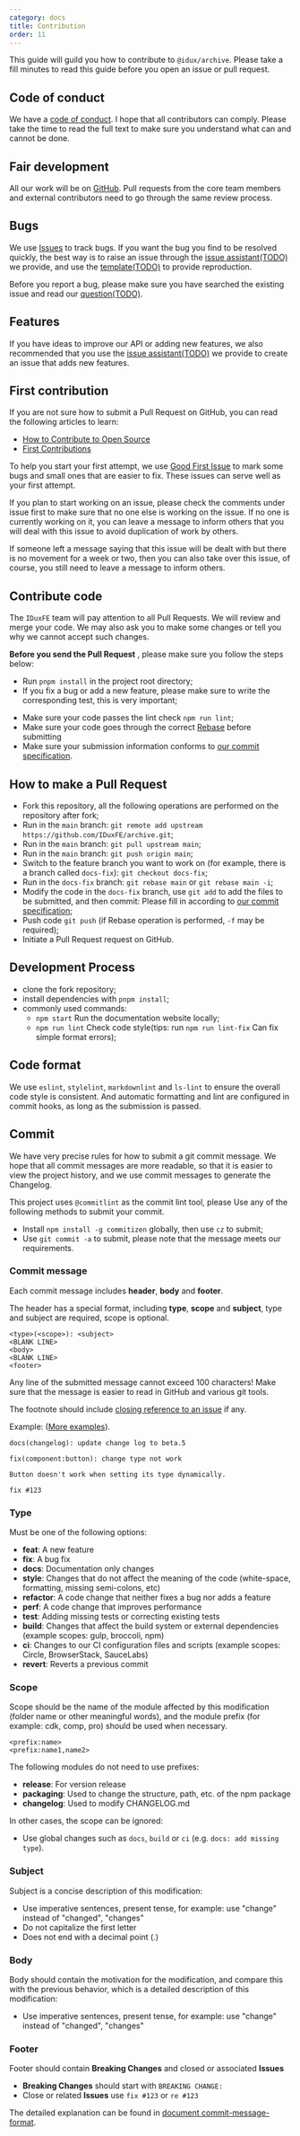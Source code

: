 ```yaml
---
category: docs
title: Contribution
order: 11
---
```


This guide will guild you how to contribute to `@idux/archive`. Please take a fill minutes to read this guide before you open an issue or pull request.

## Code of conduct

We have a [code of conduct](https://github.com/IDuxFE/idux/blob/main/CODE_OF_CONDUCT.md). I hope that all contributors can comply. Please take the time to read the full text to make sure you understand what can and cannot be done.

## Fair development

All our work will be on [GitHub](https://github.com/IDuxFE/archive). Pull requests from the core team members and external contributors need to go through the same review process.

## Bugs

We use [Issues](https://github.com/IDuxFE/archive/issues) to track bugs. If you want the bug you find to be resolved quickly, the best way is to raise an issue through the [issue assistant(TODO)](./) we provide, and use the [template(TODO)](./) to provide reproduction.

Before you report a bug, please make sure you have searched the existing issue and read our [question(TODO)](./).

## Features

If you have ideas to improve our API or adding new features, we also recommended that you use the [issue assistant(TODO)](./) we provide to create an issue that adds new features.

## First contribution

If you are not sure how to submit a Pull Request on GitHub, you can read the following articles to learn:

- [How to Contribute to Open Source](https://opensource.guide/how-to-contribute/)
- [First Contributions](https://github.com/firstcontributions/first-contributions)

To help you start your first attempt, we use [Good First Issue](https://github.com/IDuxFE/archive/labels/good%20first%20issue) to mark some bugs and small ones that are easier to fix. These issues can serve well as your first attempt.

If you plan to start working on an issue, please check the comments under issue first to make sure that no one else is working on the issue. If no one is currently working on it, you can leave a message to inform others that you will deal with this issue to avoid duplication of work by others.

If someone left a message saying that this issue will be dealt with but there is no movement for a week or two, then you can also take over this issue, of course, you still need to leave a message to inform others.

## Contribute code

The `IDuxFE` team will pay attention to all Pull Requests. We will review and merge your code. We may also ask you to make some changes or tell you why we cannot accept such changes.

**Before you send the Pull Request** , please make sure you follow the steps below:

- Run `pnpm install` in the project root directory;
- If you fix a bug or add a new feature, please make sure to write the corresponding test, this is very important;
<!-- - Confirm that all tests are passed `pnpm run test`; -->
- Make sure your code passes the lint check `npm run lint`;
- Make sure your code goes through the correct [Rebase](https://www.digitalocean.com/community/tutorials/how-to-rebase-and-update-a-pull-request) before submitting
- Make sure your submission information conforms to [our commit specification](#commit).

## How to make a Pull Request

- Fork this repository, all the following operations are performed on the repository after fork;
- Run in the `main` branch: `git remote add upstream https://github.com/IDuxFE/archive.git`;
- Run in the `main` branch: `git pull upstream main`;
- Run in the `main` branch: `git push origin main`;
- Switch to the feature branch you want to work on (for example, there is a branch called `docs-fix`): `git checkout docs-fix`;
- Run in the `docs-fix` branch: `git rebase main` or `git rebase main -i`;
- Modify the code in the `docs-fix` branch, use `git add` to add the files to be submitted, and then commit: Please fill in according to [our commit specification](#commit);
- Push code `git push` (if Rebase operation is performed, `-f` may be required);
- Initiate a Pull Request request on GitHub.

## Development Process

- clone the fork repository;
- install dependencies with `pnpm install`;
- commonly used commands:
  - `npm start` Run the documentation website locally;
  - `npm run lint` Check code style(tips: run `npm run lint-fix` Can fix simple format errors);
  <!-- - `npm run test` Run unit tests(tips: Modify the `root` configuration of `vitest.config.ts` to adjust the scope of unit testing); -->
  <!-- - `npm run gen` Quickly create templates through a graphical interface. -->

## Code format

We use `eslint`, `stylelint`, `markdownlint` and `ls-lint` to ensure the overall code style is consistent. And automatic formatting and lint are configured in commit hooks, as long as the submission is passed.

## Commit

We have very precise rules for how to submit a git commit message. We hope that all commit messages are more readable, so that it is easier to view the project history, and we use commit messages to generate the Changelog.

This project uses `@commitlint` as the commit lint tool, please Use any of the following methods to submit your commit.

- Install `npm install -g commitizen` globally, then use `cz` to submit;
- Use `git commit -a` to submit, please note that the message meets our requirements.

### Commit message

Each commit message includes **header**, **body** and **footer**.

The header has a special format, including **type**, **scope** and **subject**, type and subject are required, scope is optional.

```vim
<type>(<scope>): <subject>
<BLANK LINE>
<body>
<BLANK LINE>
<footer>
```

Any line of the submitted message cannot exceed 100 characters! Make sure that the message is easier to read in GitHub and various git tools.

The footnote should include [closing reference to an issue](https://help.github.com/articles/closing-issues-via-commit-messages/) if any.

Example: ([More examples](https://github.com/IDuxFE/archive/commits/main)).

```vim
docs(changelog): update change log to beta.5
```

```vim
fix(component:button): change type not work

Button doesn't work when setting its type dynamically.

fix #123
```

### Type

Must be one of the following options:

- **feat**: A new feature
- **fix**: A bug fix
- **docs**: Documentation only changes
- **style**: Changes that do not affect the meaning of the code (white-space, formatting, missing semi-colons, etc)
- **refactor**: A code change that neither fixes a bug nor adds a feature
- **perf**: A code change that improves performance
- **test**: Adding missing tests or correcting existing tests
- **build**: Changes that affect the build system or external dependencies (example scopes: gulp, broccoli, npm)
- **ci**: Changes to our CI configuration files and scripts (example scopes: Circle, BrowserStack, SauceLabs)
- **revert**: Reverts a previous commit

### Scope

Scope should be the name of the module affected by this modification (folder name or other meaningful words), and the module prefix (for example: cdk, comp, pro) should be used when necessary.

```vim
<prefix:name>
<prefix:name1,name2>
```

The following modules do not need to use prefixes:

- **release**: For version release
- **packaging**: Used to change the structure, path, etc. of the npm package
- **changelog**: Used to modify CHANGELOG.md

In other cases, the scope can be ignored:

- Use global changes such as `docs`, `build` or `ci` (e.g. `docs: add missing type`).

### Subject

Subject is a concise description of this modification:

- Use imperative sentences, present tense, for example: use "change" instead of "changed", "changes"
- Do not capitalize the first letter
- Does not end with a decimal point (.)

### Body

Body should contain the motivation for the modification, and compare this with the previous behavior, which is a detailed description of this modification:

- Use imperative sentences, present tense, for example: use "change" instead of "changed", "changes"

### Footer

Footer should contain **Breaking Changes** and closed or associated **Issues**

- **Breaking Changes** should start with `BREAKING CHANGE:`
- Close or related **Issues** use `fix #123` or `re #123`

The detailed explanation can be found in [document commit-message-format](https://docs.google.com/document/d/1QrDFcIiPjSLDn3EL15IJygNPiHORgU1_OOAqWjiDU5Y/edit#).

